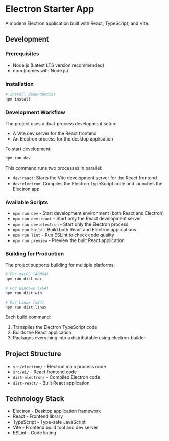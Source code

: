 # Electron Starter App

A modern Electron application built with React, TypeScript, and Vite.

## Development

### Prerequisites

- Node.js (Latest LTS version recommended)
- npm (comes with Node.js)

### Installation

```bash
# Install dependencies
npm install
```

### Development Workflow

The project uses a dual-process development setup:

- A Vite dev server for the React frontend
- An Electron process for the desktop application

To start development:

```bash
npm run dev
```

This command runs two processes in parallel:

- `dev:react`: Starts the Vite development server for the React frontend
- `dev:electron`: Compiles the Electron TypeScript code and launches the Electron app

### Available Scripts

- `npm run dev` - Start development environment (both React and Electron)
- `npm run dev:react` - Start only the React development server
- `npm run dev:electron` - Start only the Electron process
- `npm run build` - Build both React and Electron applications
- `npm run lint` - Run ESLint to check code quality
- `npm run preview` - Preview the built React application

### Building for Production

The project supports building for multiple platforms:

```bash
# For macOS (ARM64)
npm run dist:mac

# For Windows (x64)
npm run dist:win

# For Linux (x64)
npm run dist:linux
```

Each build command:

1. Transpiles the Electron TypeScript code
2. Builds the React application
3. Packages everything into a distributable using electron-builder

## Project Structure

- `src/electron/` - Electron main process code
- `src/ui/` - React frontend code
- `dist-electron/` - Compiled Electron code
- `dist-react/` - Built React application

## Technology Stack

- Electron - Desktop application framework
- React - Frontend library
- TypeScript - Type-safe JavaScript
- Vite - Frontend build tool and dev server
- ESLint - Code linting
